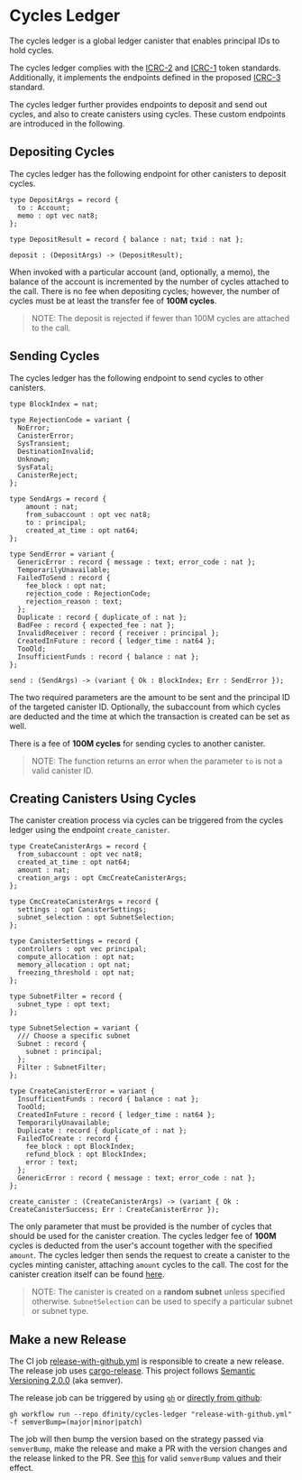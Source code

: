 # Cycles Ledger

The cycles ledger is a global ledger canister that enables principal IDs to hold cycles.

The cycles ledger complies with the [ICRC-2](https://github.com/dfinity/ICRC-1/blob/main/standards/ICRC-2/README.md) and [ICRC-1](https://github.com/dfinity/ICRC-1/tree/main/standards/ICRC-1/README.md) token standards.
Additionally, it implements the endpoints defined in the proposed [ICRC-3](https://github.com/dfinity/ICRC-1/pull/128) standard.

The cycles ledger further provides endpoints to deposit and send out cycles, and also
to create canisters using cycles. These custom endpoints are introduced in the following.

## Depositing Cycles

The cycles ledger has the following endpoint for other canisters to deposit cycles.

```
type DepositArgs = record {
  to : Account;
  memo : opt vec nat8;
};

type DepositResult = record { balance : nat; txid : nat };

deposit : (DepositArgs) -> (DepositResult);
```

When invoked with a particular account (and, optionally, a memo), the balance of the account is incremented by the number of cycles attached to the call. There is no fee when depositing cycles; however, the number of cycles must be at least the transfer fee of **100M cycles**.

> NOTE: The deposit is rejected if fewer than 100M cycles are attached to the call.

## Sending Cycles

The cycles ledger has the following endpoint to send cycles to other canisters.

```
type BlockIndex = nat;

type RejectionCode = variant {
  NoError;
  CanisterError;
  SysTransient;
  DestinationInvalid;
  Unknown;
  SysFatal;
  CanisterReject;
};

type SendArgs = record {
    amount : nat;
    from_subaccount : opt vec nat8;
    to : principal;
    created_at_time : opt nat64;
};

type SendError = variant {
  GenericError : record { message : text; error_code : nat };
  TemporarilyUnavailable;
  FailedToSend : record {
    fee_block : opt nat;
    rejection_code : RejectionCode;
    rejection_reason : text;
  };
  Duplicate : record { duplicate_of : nat };
  BadFee : record { expected_fee : nat };
  InvalidReceiver : record { receiver : principal };
  CreatedInFuture : record { ledger_time : nat64 };
  TooOld;
  InsufficientFunds : record { balance : nat };
};

send : (SendArgs) -> (variant { Ok : BlockIndex; Err : SendError });
```

The two required parameters are the amount to be sent and the principal ID of
the targeted canister ID. Optionally, the subaccount from which cycles are
deducted and the time at which the transaction is created can be set as well.

There is a fee of **100M cycles** for sending cycles to another canister.

> NOTE: The function returns an error when the parameter `to` is not a valid canister ID.

## Creating Canisters Using Cycles

The canister creation process via cycles can be triggered from the cycles ledger
using the endpoint `create_canister`.

```
type CreateCanisterArgs = record {
  from_subaccount : opt vec nat8;
  created_at_time : opt nat64;
  amount : nat;
  creation_args : opt CmcCreateCanisterArgs;
};

type CmcCreateCanisterArgs = record {
  settings : opt CanisterSettings;
  subnet_selection : opt SubnetSelection;
};

type CanisterSettings = record {
  controllers : opt vec principal;
  compute_allocation : opt nat;
  memory_allocation : opt nat;
  freezing_threshold : opt nat;
};

type SubnetFilter = record {
  subnet_type : opt text;
};

type SubnetSelection = variant {
  /// Choose a specific subnet
  Subnet : record {
    subnet : principal;
  };
  Filter : SubnetFilter;
};

type CreateCanisterError = variant {
  InsufficientFunds : record { balance : nat };
  TooOld;
  CreatedInFuture : record { ledger_time : nat64 };
  TemporarilyUnavailable;
  Duplicate : record { duplicate_of : nat };
  FailedToCreate : record {
    fee_block : opt BlockIndex;
    refund_block : opt BlockIndex;
    error : text;
  };
  GenericError : record { message : text; error_code : nat };
};

create_canister : (CreateCanisterArgs) -> (variant { Ok : CreateCanisterSuccess; Err : CreateCanisterError });
```

The only parameter that must be provided is the number of cycles that should
be used for the canister creation.
The cycles ledger fee of **100M** cycles is deducted from the user's account
together with the specified `amount`. The cycles ledger then sends the request to create a canister
to the cycles minting canister, attaching `amount` cycles to the call.
The cost for the canister creation itself can be found
[here](https://internetcomputer.org/docs/current/developer-docs/gas-cost).

> NOTE: The canister is created on a **random subnet** unless specified otherwise. `SubnetSelection`
can be used to specify a particular subnet or subnet type.

## Make a new Release

The CI job [release-with-github.yml](https://github.com/dfinity/cycles-ledger/actions/workflows/release-with-github.yml) is responsible to create a new release. The release job uses [cargo-release](https://github.com/crate-ci/cargo-release/blob/master/docs/reference.md). This project follows [Semantic Versioning 2.0.0](https://semver.org/) (aka semver).

The release job can be triggered by using [`gh`](https://cli.github.com/) or [directly from github](https://github.com/dfinity/cycles-ledger/actions/workflows/release-with-github.yml):

```
gh workflow run --repo dfinity/cycles-ledger "release-with-github.yml" -f semverBump=(major|minor|patch)
```

The job will then bump the version based on the strategy passed via `semverBump`, make the release and make a PR with the version changes and the release linked to the PR. See [this](https://github.com/crate-ci/cargo-release/blob/master/docs/reference.md#bump-level) for valid `semverBump` values and their effect.
